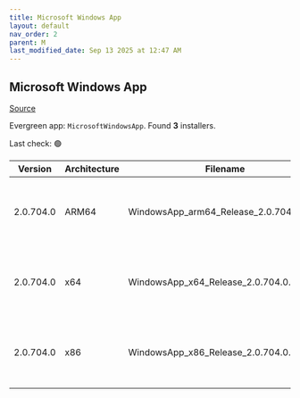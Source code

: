 ```yaml
---
title: Microsoft Windows App
layout: default
nav_order: 2
parent: M
last_modified_date: Sep 13 2025 at 12:47 AM
---
```


## Microsoft Windows App

[Source](https://learn.microsoft.com/en-us/windows-app/whats-new)

Evergreen app: `MicrosoftWindowsApp`. Found **3** installers.

Last check: 🟢

| Version   | Architecture | Filename                                | URI                                                                                                                                                                                                                                                                            |
| --------- | ------------ | --------------------------------------- | ------------------------------------------------------------------------------------------------------------------------------------------------------------------------------------------------------------------------------------------------------------------------------ |
| 2.0.704.0 | ARM64        | WindowsApp_arm64_Release_2.0.704.0.msix | [https://res.cdn.office.net/remote-desktop-windows-client/267b7ffa-d855-4b7e-a887-f5905718786b/WindowsApp_arm64_Release_2.0.704.0.msix](https://res.cdn.office.net/remote-desktop-windows-client/267b7ffa-d855-4b7e-a887-f5905718786b/WindowsApp_arm64_Release_2.0.704.0.msix) |
| 2.0.704.0 | x64          | WindowsApp_x64_Release_2.0.704.0.msix   | [https://res.cdn.office.net/remote-desktop-windows-client/209dbcc9-0c6e-4139-bbd0-dc329d1c0563/WindowsApp_x64_Release_2.0.704.0.msix](https://res.cdn.office.net/remote-desktop-windows-client/209dbcc9-0c6e-4139-bbd0-dc329d1c0563/WindowsApp_x64_Release_2.0.704.0.msix)     |
| 2.0.704.0 | x86          | WindowsApp_x86_Release_2.0.704.0.msix   | [https://res.cdn.office.net/remote-desktop-windows-client/b1e9c7c4-7f34-4921-b5f5-d16ec26b2768/WindowsApp_x86_Release_2.0.704.0.msix](https://res.cdn.office.net/remote-desktop-windows-client/b1e9c7c4-7f34-4921-b5f5-d16ec26b2768/WindowsApp_x86_Release_2.0.704.0.msix)     |

